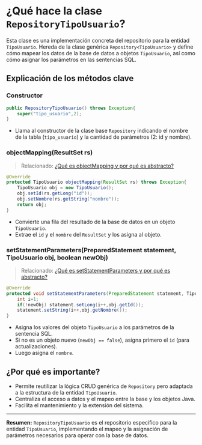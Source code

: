 # ¿Qué hace la clase `RepositoryTipoUsuario`?

Esta clase es una implementación concreta del repositorio para la entidad `TipoUsuario`. Hereda de la clase genérica `Repository<TipoUsuario>` y define cómo mapear los datos de la base de datos a objetos `TipoUsuario`, así como cómo asignar los parámetros en las sentencias SQL.

## Explicación de los métodos clave

### Constructor
```java
public RepositoryTipoUsuario() throws Exception{
    super("tipo_usuario",2);
}
```
- Llama al constructor de la clase base `Repository` indicando el nombre de la tabla (`tipo_usuario`) y la cantidad de parámetros (2: id y nombre).

### objectMapping(ResultSet rs)
> Relacionado: [¿Qué es objectMapping y por qué es abstracto?](METHODS/ABSTRACTS/ObjectMappingExplicacion.md)
```java
@Override
protected TipoUsuario objectMapping(ResultSet rs) throws Exception{
    TipoUsuario obj = new TipoUsuario();
    obj.setId(rs.getLong("id"));
    obj.setNombre(rs.getString("nombre"));
    return obj;
}
```
- Convierte una fila del resultado de la base de datos en un objeto `TipoUsuario`.
- Extrae el `id` y el `nombre` del `ResultSet` y los asigna al objeto.

### setStatementParameters(PreparedStatement statement, TipoUsuario obj, boolean newObj)
> Relacionado: [¿Qué es setStatementParameters y por qué es abstracto?](METHODS/ABSTRACTS/SetStatementParametersExplicacion.md)
```java
@Override
protected void setStatementParameters(PreparedStatement statement, TipoUsuario obj, boolean newObj) throws Exception{
    int i=1;
    if(!newObj) statement.setLong(i++,obj.getId());
    statement.setString(i++,obj.getNombre());
}
```
- Asigna los valores del objeto `TipoUsuario` a los parámetros de la sentencia SQL.
- Si no es un objeto nuevo (`newObj == false`), asigna primero el `id` (para actualizaciones).
- Luego asigna el `nombre`.

## ¿Por qué es importante?
- Permite reutilizar la lógica CRUD genérica de `Repository` pero adaptada a la estructura de la entidad `TipoUsuario`.
- Centraliza el acceso a datos y el mapeo entre la base y los objetos Java.
- Facilita el mantenimiento y la extensión del sistema.

---

**Resumen:**
`RepositoryTipoUsuario` es el repositorio específico para la entidad `TipoUsuario`, implementando el mapeo y la asignación de parámetros necesarios para operar con la base de datos.
